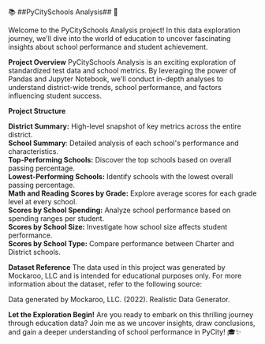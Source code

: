 📚 ##PyCitySchools Analysis## 🏫

Welcome to the PyCitySchools Analysis project! In this data exploration journey, we'll dive into the world of education to uncover fascinating insights about school performance and student achievement.

**Project Overview**
PyCitySchools Analysis is an exciting exploration of standardized test data and school metrics. By leveraging the power of Pandas and Jupyter Notebook, we'll conduct in-depth analyses to understand district-wide trends, school performance, and factors influencing student success.

**Project Structure**

**District Summary:** High-level snapshot of key metrics across the entire district.  
**School Summary**: Detailed analysis of each school's performance and characteristics.  
**Top-Performing Schools:** Discover the top schools based on overall passing percentage.  
**Lowest-Performing Schools:** Identify schools with the lowest overall passing percentage.  
**Math and Reading Scores by Grade:** Explore average scores for each grade level at every school.  
**Scores by School Spending:** Analyze school performance based on spending ranges per student.  
**Scores by School Size:** Investigate how school size affects student performance.  
**Scores by School Type:** Compare performance between Charter and District schools.  

**Dataset Reference**
The data used in this project was generated by Mockaroo, LLC and is intended for educational purposes only. For more information about the dataset, refer to the following source:

Data generated by Mockaroo, LLC. (2022). Realistic Data Generator.

**Let the Exploration Begin!**
Are you ready to embark on this thrilling journey through education data? Join me as we uncover insights, draw conclusions, and gain a deeper understanding of school performance in PyCity! 🎓✨
